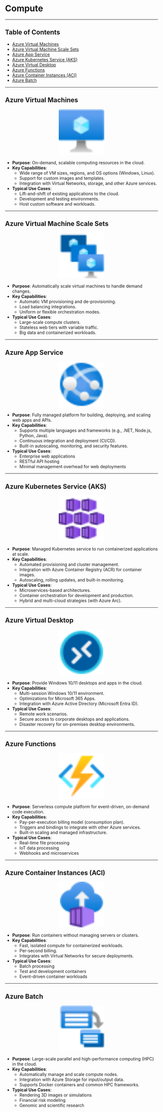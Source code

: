 # Compute

---

## Table of Contents

- [Azure Virtual Machines](#azure-virtual-machines)
- [Azure Virtual Machine Scale Sets](#azure-virtual-machine-scale-sets)
- [Azure App Service](#azure-app-service)
- [Azure Kubernetes Service (AKS)](#azure-kubernetes-service-aks)
- [Azure Virtual Desktop](#azure-virtual-desktop)
- [Azure Functions](#azure-functions)
- [Azure Container Instances (ACI)](#azure-container-instances-aci)
- [Azure Batch](#azure-batch)

---

## Azure Virtual Machines

<div style="text-align: center;">
  <img src="../images/azure/Icons/compute/10021-icon-service-Virtual-Machine.svg" alt="Azure Virtual Machines" style="width:150px; height:auto;" />
</div>

- **Purpose**: On-demand, scalable computing resources in the cloud.
- **Key Capabilities**:
  - Wide range of VM sizes, regions, and OS options (Windows, Linux).
  - Support for custom images and templates.
  - Integration with Virtual Networks, storage, and other Azure services.
- **Typical Use Cases**:
  - Lift-and-shift of existing applications to the cloud.
  - Development and testing environments.
  - Host custom software and workloads.

---

## Azure Virtual Machine Scale Sets

<div style="text-align: center;">
  <img src="../images/azure/Icons/compute/10034-icon-service-VM-Scale-Sets.svg" alt="Azure Virtual Machine Scale Sets" style="width:150px; height:auto;" />
</div>

- **Purpose**: Automatically scale virtual machines to handle demand changes.
- **Key Capabilities**:
  - Automatic VM provisioning and de-provisioning.
  - Load balancing integrations.
  - Uniform or flexible orchestration modes.
- **Typical Use Cases**:
  - Large-scale compute clusters.
  - Stateless web tiers with variable traffic.
  - Big data and containerized workloads.

---

## Azure App Service

<div style="text-align: center;">
  <img src="../images/azure/Icons/compute/10035-icon-service-App-Services.svg" alt="Azure App Service" style="width:150px; height:auto;" />
</div>

- **Purpose**: Fully managed platform for building, deploying, and scaling web apps and APIs.
- **Key Capabilities**:
  - Supports multiple languages and frameworks (e.g., .NET, Node.js, Python, Java).
  - Continuous integration and deployment (CI/CD).
  - Built-in autoscaling, monitoring, and security features.
- **Typical Use Cases**:
  - Enterprise web applications
  - RESTful API hosting
  - Minimal management overhead for web deployments

---

## Azure Kubernetes Service (AKS)

<div style="text-align: center;">
  <img src="../images/azure/Icons/compute/10023-icon-service-Kubernetes-Services.svg" alt="Azure Kubernetes Service" style="width:150px; height:auto;" />
</div>

- **Purpose**: Managed Kubernetes service to run containerized applications at scale.
- **Key Capabilities**:
  - Automated provisioning and cluster management.
  - Integration with Azure Container Registry (ACR) for container images.
  - Autoscaling, rolling updates, and built-in monitoring.
- **Typical Use Cases**:
  - Microservices-based architectures.
  - Container orchestration for development and production.
  - Hybrid and multi-cloud strategies (with Azure Arc).

---

## Azure Virtual Desktop

<div style="text-align: center;">
  <img src="../images/azure/Icons/other/00327-icon-service-Azure-Virtual-Desktop.svg" alt="Azure Virtual Desktop" style="width:150px; height:auto;" />
</div>

- **Purpose**: Provide Windows 10/11 desktops and apps in the cloud.
- **Key Capabilities**:
  - Multi-session Windows 10/11 environment.
  - Optimizations for Microsoft 365 Apps.
  - Integration with Azure Active Directory (Microsoft Entra ID).
- **Typical Use Cases**:
  - Remote work scenarios.
  - Secure access to corporate desktops and applications.
  - Disaster recovery for on-premises desktop environments.

---

## Azure Functions

<div style="text-align: center;">
  <img src="../images/azure/Icons/compute/10029-icon-service-Function-Apps.svg" alt="Azure Functions" style="width:150px; height:auto;" />
</div>

- **Purpose**: Serverless compute platform for event-driven, on-demand code execution.
- **Key Capabilities**:
  - Pay-per-execution billing model (consumption plan).
  - Triggers and bindings to integrate with other Azure services.
  - Built-in scaling and managed infrastructure.
- **Typical Use Cases**:
  - Real-time file processing
  - IoT data processing
  - Webhooks and microservices

---

## Azure Container Instances (ACI)

<div style="text-align: center;">
  <img src="../images/azure/Icons/compute/10104-icon-service-Container-Instances.svg" alt="Azure Container Instances" style="width:150px; height:auto;" />
</div>

- **Purpose**: Run containers without managing servers or clusters.
- **Key Capabilities**:
  - Fast, isolated compute for containerized workloads.
  - Per-second billing.
  - Integrates with Virtual Networks for secure deployments.
- **Typical Use Cases**:
  - Batch processing
  - Test and development containers
  - Event-driven container workloads

---

## Azure Batch

<div style="text-align: center;">
  <img src="../images/azure/Icons/compute/10031-icon-service-Batch-Accounts.svg" alt="Azure Batch" style="width:150px; height:auto;" />
</div>

- **Purpose**: Large-scale parallel and high-performance computing (HPC) in the cloud.
- **Key Capabilities**:
  - Automatically manage and scale compute nodes.
  - Integration with Azure Storage for input/output data.
  - Supports Docker containers and common HPC frameworks.
- **Typical Use Cases**:
  - Rendering 3D images or simulations
  - Financial risk modeling
  - Genomic and scientific research
